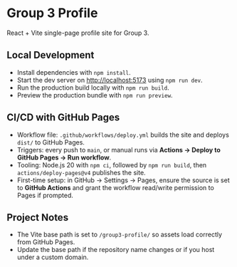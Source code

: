 # Group 3 Profile

React + Vite single-page profile site for Group 3.

## Local Development
- Install dependencies with `npm install`.
- Start the dev server on <http://localhost:5173> using `npm run dev`.
- Run the production build locally with `npm run build`.
- Preview the production bundle with `npm run preview`.

## CI/CD with GitHub Pages
- Workflow file: `.github/workflows/deploy.yml` builds the site and deploys `dist/` to GitHub Pages.
- Triggers: every push to `main`, or manual runs via **Actions → Deploy to GitHub Pages → Run workflow**.
- Tooling: Node.js 20 with `npm ci`, followed by `npm run build`, then `actions/deploy-pages@v4` publishes the site.
- First-time setup: in GitHub → Settings → Pages, ensure the source is set to **GitHub Actions** and grant the workflow read/write permission to Pages if prompted.

## Project Notes
- The Vite base path is set to `/group3-profile/` so assets load correctly from GitHub Pages.
- Update the base path if the repository name changes or if you host under a custom domain.
